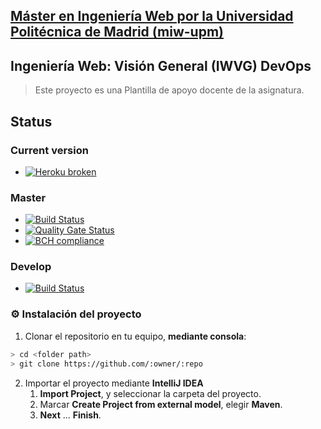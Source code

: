 ## [Máster en Ingeniería Web por la Universidad Politécnica de Madrid (miw-upm)](http://miw.etsisi.upm.es)
## Ingeniería Web: Visión General (IWVG) DevOps
> Este proyecto es una Plantilla de apoyo docente de la asignatura.

## Status
### Current version
+ [![Heroku broken](https://iwvg-devops-alejandro-cabezas.herokuapp.com/system/version-badge)](https://iwvg-devops-alejandro-cabezas.herokuapp.com/swagger-ui.html)

### Master
+ [![Build Status](https://travis-ci.org/AlexCabezas2018/iwvg-devops-alejandro-cabezas.svg?branch=master)](https://travis-ci.org/AlexCabezas2018/iwvg-devops-alejandro-cabezas)
+ [![Quality Gate Status](https://sonarcloud.io/api/project_badges/measure?project=es.upm.miw%3Aiwvg-devops-alejandro-cabezas&metric=alert_status)](https://sonarcloud.io/dashboard?id=es.upm.miw%3Aiwvg-devops-alejandro-cabezas)
+ [![BCH compliance](https://bettercodehub.com/edge/badge/AlexCabezas2018/iwvg-devops-alejandro-cabezas?branch=master)](https://bettercodehub.com/)

### Develop
+ [![Build Status](https://travis-ci.org/AlexCabezas2018/iwvg-devops-alejandro-cabezas.svg?branch=develop)](https://travis-ci.org/AlexCabezas2018/iwvg-devops-alejandro-cabezas) 

### :gear: Instalación del proyecto
1. Clonar el repositorio en tu equipo, **mediante consola**:
```sh
> cd <folder path>
> git clone https://github.com/:owner/:repo
```
2. Importar el proyecto mediante **IntelliJ IDEA**
   1. **Import Project**, y seleccionar la carpeta del proyecto.
   1. Marcar **Create Project from external model**, elegir **Maven**.
   1. **Next** … **Finish**.
